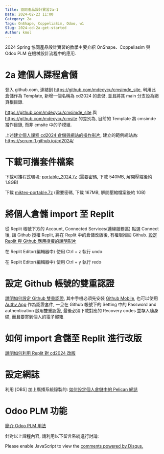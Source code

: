 ```yaml
---
Title: 協同產品設計實習2a-1
Date: 2024-02-23 11:00
Category: 2a
Tags: OnShape, CoppeliaSim, Odoo, w1
Slug: 2024-cd-2a-get-started
Author: kmol
---
```


2024 Spring 協同產品設計實習的教學主要介紹 OnShape、Coppeliasim 與 Odoo PLM 在機械設計流程中的應用.

<!-- PELICAN_END_SUMMARY -->

# 2a 建個人課程倉儲
登入 github.com, 連結到 <https://github.com/mdecycu/cmsimde_site>, 利用此倉儲作為 Template, 新增一個名稱為 cd2024 的倉儲, 並且將其 main 分支設為網頁根目錄.

<https://github.com/mdecycu/cmsimde_site> 與 <https://github.com/mdecycu/cmsite> 的差別為, 目前的 Template 將 cmsimde 當作目錄, 而非 cmsite 中的子模組.

上述[建立個人課程 cd2024 倉儲與網站的操作影片], 建立的範例網站為: <https://scrum-1.github.io/cd2024/>

[建立個人課程 cd2024 倉儲與網站的操作影片]: https://nfuedu-my.sharepoint.com/:v:/g/personal/yen_nfu_edu_tw/ETTxsR2xBJ1Mg1Ikuz0lscEB5heQCnNRxTnzD1OPTkDPEA?nav=eyJyZWZlcnJhbEluZm8iOnsicmVmZXJyYWxBcHAiOiJPbmVEcml2ZUZvckJ1c2luZXNzIiwicmVmZXJyYWxBcHBQbGF0Zm9ybSI6IldlYiIsInJlZmVycmFsTW9kZSI6InZpZXciLCJyZWZlcnJhbFZpZXciOiJNeUZpbGVzTGlua0NvcHkifX0&e=bPQk4F

# 下載可攜套件檔案

下載可攜程式環境: [portable_2024.7z] (需要密碼, 下載 540MB, 解開壓縮後約 1.8GB)

下載 [miktex-portable.7z] (需要密碼, 下載 167MB, 解開壓縮檔案後約 1GB)

[portable_2024.7z]: http://229.cycu.org/portable_2024.7z
[miktex-portable.7z]: http://229.cycu.org/miktex-portable.7z

# 將個人倉儲 import 至 Replit
從 Replit 帳號下方的 Account, Connected Services(連線服務區) 點選 Connect 後, 讓 Github 授權 Replit, 將在 Replit 中的倉儲改版後, 有權限推回 Github. [設定 Replit 與 Github 應用授權的說明影片]

[設定 Replit 與 Github 應用授權的說明影片]: https://nfuedu-my.sharepoint.com/:v:/g/personal/yen_nfu_edu_tw/EdBPsKV-ktZOtvo4InwdSoEBAM4B239cijCPMAb1qAUAxg?nav=eyJyZWZlcnJhbEluZm8iOnsicmVmZXJyYWxBcHAiOiJPbmVEcml2ZUZvckJ1c2luZXNzIiwicmVmZXJyYWxBcHBQbGF0Zm9ybSI6IldlYiIsInJlZmVycmFsTW9kZSI6InZpZXciLCJyZWZlcnJhbFZpZXciOiJNeUZpbGVzTGlua0NvcHkifX0&e=AUcZgW

在 Replit Editor(編輯器中) 使用 Ctrl + z 執行 undo

在 Replit Editor(編輯器中) 使用 Ctrl + y 執行 redo

# 設定 Github 帳號的雙重認證

[說明如何設定 Github 雙重認證], 其中手機必須先安裝 [Github Mobile], 也可以使用 [Authy App] 作為認證套件, 一旦在 Github 帳號下的 Setting 中的 Password and authentication 啟用雙重認證, 最後必須下載對應的 Recovery codes 並存入隨身碟, 而且要寄到個人的電子郵箱. 

[說明如何設定 Github 雙重認證]: https://nfuedu-my.sharepoint.com/:v:/g/personal/yen_nfu_edu_tw/EQkTC4PryY5KrohZdneAygIB1d2FCzwpl2tn8cdyG-Q8Vg?nav=eyJyZWZlcnJhbEluZm8iOnsicmVmZXJyYWxBcHAiOiJPbmVEcml2ZUZvckJ1c2luZXNzIiwicmVmZXJyYWxBcHBQbGF0Zm9ybSI6IldlYiIsInJlZmVycmFsTW9kZSI6InZpZXciLCJyZWZlcnJhbFZpZXciOiJNeUZpbGVzTGlua0NvcHkifX0&e=L28Ued
[Github Mobile]: https://github.com/mobile
[Authy App]: https://authy.com/download/

# 如何 import 倉儲至 Replit 進行改版

[說明如何利用 Replit 對 cd2024 改版]

[說明如何利用 Replit 對 cd2024 改版]: https://nfuedu-my.sharepoint.com/:v:/g/personal/yen_nfu_edu_tw/EQIDGG3E8ElOjzeZrCESQzABRJ2tKiSw1T59WDa3x8FU-w?nav=eyJyZWZlcnJhbEluZm8iOnsicmVmZXJyYWxBcHAiOiJPbmVEcml2ZUZvckJ1c2luZXNzIiwicmVmZXJyYWxBcHBQbGF0Zm9ybSI6IldlYiIsInJlZmVycmFsTW9kZSI6InZpZXciLCJyZWZlcnJhbFZpZXciOiJNeUZpbGVzTGlua0NvcHkifX0&e=E6LSw5

# 設定網誌
利用 [OBS] 加上廣播系統錄製的: [如何設定個人倉儲中的 Pelican 網誌]

[如何設定個人倉儲中的 Pelican 網誌]: https://nfuedu-my.sharepoint.com/:v:/g/personal/yen_nfu_edu_tw/EZMAhRju-rdNrUxk9plOglIBMK2WcO3iL1iK11xipW48Mw?nav=eyJyZWZlcnJhbEluZm8iOnsicmVmZXJyYWxBcHAiOiJPbmVEcml2ZUZvckJ1c2luZXNzIiwicmVmZXJyYWxBcHBQbGF0Zm9ybSI6IldlYiIsInJlZmVycmFsTW9kZSI6InZpZXciLCJyZWZlcnJhbFZpZXciOiJNeUZpbGVzTGlua0NvcHkifX0&e=jogiPc

# Odoo PLM 功能
[簡介 Odoo PLM 用法]

[簡介 Odoo PLM 用法]: https://nfuedu-my.sharepoint.com/:v:/g/personal/yen_nfu_edu_tw/EcZiPwkDRrRKsk1AZbIEyG0B9bbqkh5X2q_F5LZyU_T3Bw?nav=eyJyZWZlcnJhbEluZm8iOnsicmVmZXJyYWxBcHAiOiJPbmVEcml2ZUZvckJ1c2luZXNzIiwicmVmZXJyYWxBcHBQbGF0Zm9ybSI6IldlYiIsInJlZmVycmFsTW9kZSI6InZpZXciLCJyZWZlcnJhbFZpZXciOiJNeUZpbGVzTGlua0NvcHkifX0&e=l78YjF

針對以上課程內容, 請利用以下留言系統進行討論:

<div id="disqus_thread"></div>
<script>
/**
    *  RECOMMENDED CONFIGURATION VARIABLES: EDIT AND UNCOMMENT THE SECTION BELOW TO INSERT DYNAMIC VALUES FROM YOUR PLATFORM OR CMS.
    *  LEARN WHY DEFINING THESE VARIABLES IS IMPORTANT: https://disqus.com/admin/universalcode/#configuration-variables    */
    /*
    var disqus_config = function () {
    this.page.url = PAGE_URL;  // Replace PAGE_URL with your page's canonical URL variable
    this.page.identifier = PAGE_IDENTIFIER; // Replace PAGE_IDENTIFIER with your page's unique identifier variable
    };
    */
    (function() { // DON'T EDIT BELOW THIS LINE
    var d = document, s = d.createElement('script');
    s.src = 'https://https-mde-tw-eng.disqus.com/embed.js';
    s.setAttribute('data-timestamp', +new Date());
    (d.head || d.body).appendChild(s);
    })();
</script>
<noscript>Please enable JavaScript to view the <a href="https://disqus.com/?ref_noscript">comments powered by Disqus.</a></noscript>